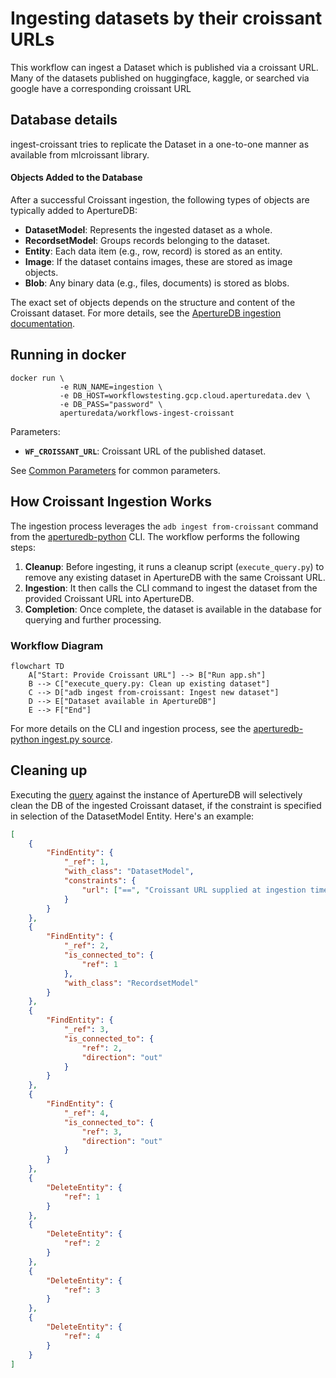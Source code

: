 # Ingesting datasets by their croissant URLs

This workflow can ingest a Dataset which is published via a croissant URL. Many of the datasets published on huggingface, kaggle, or searched via google have a corresponding croissant URL

## Database details

ingest-croissant tries to replicate the Dataset in a one-to-one manner as available from mlcroissant library.

#### Objects Added to the Database

After a successful Croissant ingestion, the following types of objects are typically added to ApertureDB:

- **DatasetModel**: Represents the ingested dataset as a whole.
- **RecordsetModel**: Groups records belonging to the dataset.
- **Entity**: Each data item (e.g., row, record) is stored as an entity.
- **Image**: If the dataset contains images, these are stored as image objects.
- **Blob**: Any binary data (e.g., files, documents) is stored as blobs.


The exact set of objects depends on the structure and content of the Croissant dataset. For more details, see the [ApertureDB ingestion documentation](https://docs.aperturedata.io/HowToGuides/Ingestion/Ingestion/Ingestion).


## Running in docker

```
docker run \
           -e RUN_NAME=ingestion \
           -e DB_HOST=workflowstesting.gcp.cloud.aperturedata.dev \
           -e DB_PASS="password" \
           aperturedata/workflows-ingest-croissant
```

Parameters:
* **`WF_CROISSANT_URL`**: Croissant URL of the published dataset.

See [Common Parameters](../../README.md#common-parameters) for common parameters.

## How Croissant Ingestion Works

The ingestion process leverages the `adb ingest from-croissant` command from the [aperturedb-python](https://github.com/aperture-data/aperturedb-python) CLI. The workflow performs the following steps:

1. **Cleanup**: Before ingesting, it runs a cleanup script (`execute_query.py`) to remove any existing dataset in ApertureDB with the same Croissant URL.
2. **Ingestion**: It then calls the CLI command to ingest the dataset from the provided Croissant URL into ApertureDB.
3. **Completion**: Once complete, the dataset is available in the database for querying and further processing.

### Workflow Diagram

```mermaid
flowchart TD
    A["Start: Provide Croissant URL"] --> B["Run app.sh"]
    B --> C["execute_query.py: Clean up existing dataset"]
    C --> D["adb ingest from-croissant: Ingest new dataset"]
    D --> E["Dataset available in ApertureDB"]
    E --> F["End"]
```

For more details on the CLI and ingestion process, see the [aperturedb-python ingest.py source](https://github.com/aperture-data/aperturedb-python/blob/28ef0e13c9581568e435a893238eb384ecd29578/aperturedb/cli/ingest.py#L240).


## Cleaning up

Executing the [query](https://github.com/aperture-data/workflows/blob/main/apps/ingest-croissant/app/delete_dataset_by_url.json) against the instance of ApertureDB will selectively clean the DB of the ingested Croissant dataset, if the constraint is specified in selection of the DatasetModel Entity. Here's an example:

```json
[
    {
        "FindEntity": {
            "_ref": 1,
            "with_class": "DatasetModel",
            "constraints": {
                "url": ["==", "Croissant URL supplied at ingestion time"]
            }
        }
    },
    {
        "FindEntity": {
            "_ref": 2,
            "is_connected_to": {
                "ref": 1
            },
            "with_class": "RecordsetModel"
        }
    },
    {
        "FindEntity": {
            "_ref": 3,
            "is_connected_to": {
                "ref": 2,
                "direction": "out"
            }
        }
    },
    {
        "FindEntity": {
            "_ref": 4,
            "is_connected_to": {
                "ref": 3,
                "direction": "out"
            }
        }
    },
    {
        "DeleteEntity": {
            "ref": 1
        }
    },
    {
        "DeleteEntity": {
            "ref": 2
        }
    },
    {
        "DeleteEntity": {
            "ref": 3
        }
    },
    {
        "DeleteEntity": {
            "ref": 4
        }
    }
]
```